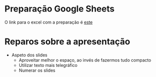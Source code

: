 # Preparação Google Sheets

O link para o excel com a preparação é [este](https://docs.google.com/spreadsheets/d/1_G44YktJgcUGztXhGY-sz5XOAH887ybV6_84VyFar8c/edit#gid=0)

# Reparos sobre a apresentação

- Aspeto dos slides
  - Aproveitar melhor o espaço, ao invés de fazermos tudo compacto
  - Utilizar texto mais telegráfico
  - Numerar os slides
 
